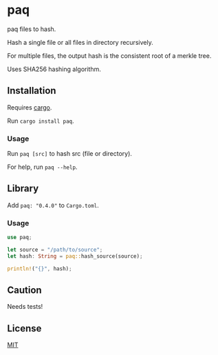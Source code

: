 # paq

paq files to hash.

Hash a single file or all files in directory recursively.

For multiple files, the output hash is the consistent root of a merkle tree.

Uses SHA256 hashing algorithm.

## Installation

Requires [cargo](https://doc.rust-lang.org/cargo/getting-started/installation.html).

Run `cargo install paq`.

### Usage

Run `paq [src]` to hash src (file or directory). 

For help, run `paq --help`.

## Library

Add `paq: "0.4.0"` to `Cargo.toml`.

### Usage

```rust
use paq;

let source = "/path/to/source";
let hash: String = paq::hash_source(source);

println!("{}", hash);
```

## Caution

Needs tests!

## License

[MIT](LICENSE)
